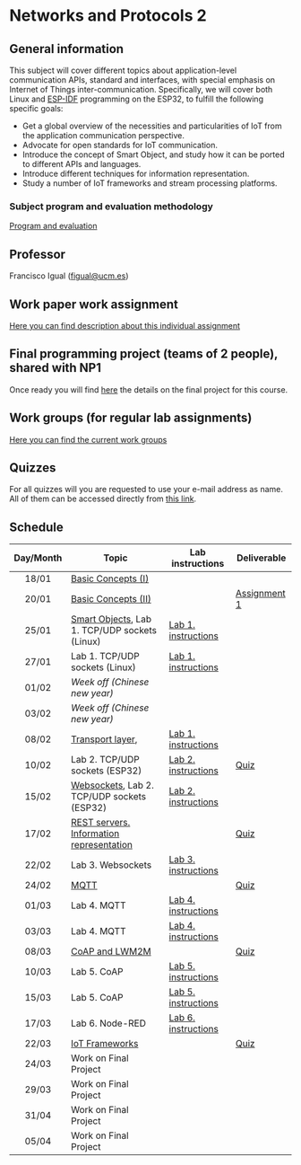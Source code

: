 # Networks and Protocols 2

## General information

This subject will cover different topics about application-level
communication APIs, standard and interfaces, with special emphasis
on Internet of Things inter-communication. Specifically, we will
cover both Linux and 
[ESP-IDF](https://docs.espressif.com/projects/esp-idf/en/stable/esp32/get-started/index.html) 
programming on the ESP32, to fulfill the following specific goals:

* Get a global overview of the necessities and particularities of
IoT from the application communication perspective.
* Advocate for open standards for IoT communication.
* Introduce the concept of Smart Object, and study how it can be
ported to different APIs and languages.
* Introduce different techniques for information representation.
* Study a number of IoT frameworks and stream processing platforms.


### Subject program and evaluation methodology

[Program and evaluation](slides/Presentation.pdf)

## Professor

Francisco Igual (figual@ucm.es)

## Work paper work assignment

[Here you can find description about this individual assignment](paperProject.md)

## Final programming project (teams of 2 people), shared with NP1

Once ready you will find [here](FinalProject.md) the details on the final project for this
course.

## Work groups (for regular lab assignments)

[Here you can find the current work groups](groups.md)

## Quizzes

For all quizzes will you are requested to use your e-mail address as name. All
of them can be accessed directly from [this
link](https://api.socrative.com/rc/Yu9Dx).


## Schedule

| Day/Month | Topic                                                                                                 | Lab instructions                   | Deliverable                                 |
|:---------:|-------------------------------------------------------------------------------------------------------|------------------------------------|---------------------------------------------|
|   18/01   | [Basic Concepts (I)](slides/Intro1.pdf)                                                               |                                    |                                             |
|   20/01   | [Basic Concepts (II)](slides/Intro1.pdf)                                                              |                                    | [Assignment 1](Assignments/1.md)            |
|   25/01   | [Smart Objects](slides/Intro2.pdf), Lab 1. TCP/UDP sockets (Linux)                                    | [Lab 1. instructions](P1/index.md) |                                             |
|   27/01   | Lab 1. TCP/UDP sockets (Linux)                                                                        | [Lab 1. instructions](P1/index.md) |                                             |
|   01/02   | *Week off (Chinese new year)*                                                                         |                                    |                                             |
|   03/02   | *Week off (Chinese new year)*                                                                         |                                    |                                             |
|   08/02   | [Transport layer](slides/transport.pdf),                                                              | [Lab 1. instructions](P1/index.md) |                                             |
|   10/02   | Lab 2. TCP/UDP sockets (ESP32)                                                                        | [Lab 2. instructions](P1/index.md) | [Quiz](https://api.socrative.com/rc/Yu9Dx) |
|   15/02   | [Websockets](slides/Websockets.pdf), Lab 2. TCP/UDP sockets (ESP32)                                   | [Lab 2. instructions](P1/index.md) |                                             |
|   17/02   | [REST servers. Information representation](slides/REST.pdf)                                           |                                    | [Quiz](https://api.socrative.com/rc/Yu9Dx)  |
|   22/02   | Lab 3. Websockets                                                                                     | [Lab 3. instructions](P1/index.md) |                                             |
|   24/02   | [MQTT](slides/MQTT.pdf)                                                                               |                                    | [Quiz](https://api.socrative.com/rc/Yu9Dx)  |
|   01/03   | Lab 4. MQTT                                                                                           | [Lab 4. instructions](P1/index.md) |                                             | 
|   03/03   | Lab 4. MQTT                                                                                           | [Lab 4. instructions](P1/index.md) |                                             |
|   08/03   | [CoAP and LWM2M](slides/COAP.pdf)                                                                     |                                    | [Quiz](https://api.socrative.com/rc/Yu9Dx)  |
|   10/03   | Lab 5. CoAP                                                                                           | [Lab 5. instructions](P1/index.md) |                                             |
|   15/03   | Lab 5. CoAP                                                                                           | [Lab 5. instructions](P1/index.md) |                                             |
|   17/03   | Lab 6. Node-RED                                                                                       | [Lab 6. instructions](P1/index.md) |                                             |
|   22/03   | [IoT Frameworks](slides/Frameworks.pdf)                                                               |                                    | [Quiz](https://api.socrative.com/rc/Yu9Dx)  |
|   24/03   | Work on Final Project                                                                                 |                                    |                                             |
|   29/03   | Work on Final Project                                                                                 |                                    |                                             |
|   31/04   | Work on Final Project                                                                                 |                                    |                                             |
|   05/04   | Work on Final Project                                                                                 |                                    |                                             |
